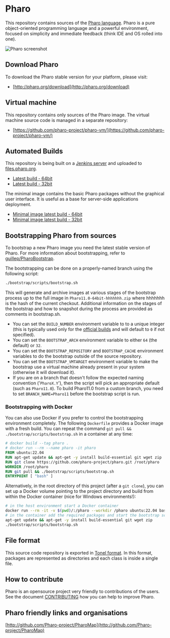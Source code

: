 # Pharo

This repository contains sources of the [Pharo language](http://pharo.org/). Pharo is a pure object-oriented programming language and a powerful environment, focused on simplicity and immediate feedback (think IDE and OS rolled into one).

![Pharo screenshot](https://pbs.twimg.com/media/DBpdIGrXkAA8SJ1.jpg)

## Download Pharo

To download the Pharo stable version for your platform, please visit:

- [http://pharo.org/download](http://pharo.org/download)

## Virtual machine

This repository contains only sources of the Pharo image. The virtual machine source code is managed in a separate repository:

- [https://github.com/pharo-project/pharo-vm/](https://github.com/pharo-project/pharo-vm/)

## Automated Builds

This repository is being built on a [Jenkins server](https://ci.inria.fr/pharo-ci-jenkins2) and uploaded to [files.pharo.org](https://files.pharo.org).

- [Latest build - 64bit](http://files.pharo.org/image/110/latest-64.zip)
- [Latest build - 32bit](http://files.pharo.org/image/110/latest.zip)

The minimal image contains the basic Pharo packages without the graphical user interface. It is useful as a base for server-side applications deployment.

- [Minimal image latest build - 64bit](http://files.pharo.org/image/110/latest-minimal-64.zip)
- [Minimal image latest build - 32bit](http://files.pharo.org/image/110/latest-minimal-32.zip)


## Bootstrapping Pharo from sources

To bootstrap a new Pharo image you need the latest stable version of Pharo. For more information about bootstrapping, refer to [guillep/PharoBootstrap](https://github.com/guillep/PharoBootstrap).

The bootstrapping can be done on a properly-named branch using the following script:

```bash
./bootstrap/scripts/bootstrap.sh
```

This will generate and archive images at various stages of the bootstrap process up to the full image in `Pharo11.0-64bit-hhhhhhh.zip` where hhhhhhh is the hash of the current checkout. Additional information on the stages of the bootstrap and how to snapshot during the process are provided as comments in bootstrap.sh.

* You can set the `BUILD_NUMBER` environment variable to to a unique integer (this is typically used only for the [official builds](https://files.pharo.org/image/110/) and will default to `0` if not specified).
* You can set the `BOOTSTRAP_ARCH` environment variable to either `64` (the default) or `32`.
* You can set the `BOOTSTRAP_REPOSITORY` and `BOOTSTRAP_CACHE` environment variables to do the bootstrap outside of the source repository.
* You can set the `BOOTSTRAP_VMTARGET` environment variable to make the bootstrap use a virtual machine already present in your system (otherwise it will download it).
* If you are on a branch that doesn't follow the expected naming convention ('`PharoX.Y`'), then the script will pick an appropriate default (such as `Pharo11.0`). To build Pharo11.0 from a custom branch, you need to set `BRANCH_NAME=Pharo11` before the bootstrap script is run.

### Bootstrapping with Docker

You can also use Docker if you prefer to control the bootstrapping environment completely. The following `Dockerfile` provides a Docker image with a fresh build. You can repeat the command `git pull && ./bootstrap/scripts/bootstrap.sh` in a container at any time:

```Dockerfile
# docker build --tag pharo .
# docker run --rm --name pharo -it pharo
FROM ubuntu:22.04
RUN apt-get update && apt-get -y install build-essential git wget zip
RUN git clone https://github.com/pharo-project/pharo.git /root/pharo
WORKDIR /root/pharo
RUN git pull && ./bootstrap/scripts/bootstrap.sh
ENTRYPOINT [ "bash" ]
```

Alternatively, in the root directory of this project (after a `git clone`), you can set up a Docker volume pointing to the project directory and build from within the Docker container (nice for Windows environments!):

```bash
# in the host environment start a Docker container
docker run --rm -it -v $(pwd)/:/pharo --workdir /pharo ubuntu:22.04 bash
# in the container add the required packages and start the bootstrap script
apt-get update && apt-get -y install build-essential git wget zip
./bootstrap/scripts/bootstrap.sh
```

## File format

This source code repository is exported in [Tonel format](https://github.com/pharo-vcs/tonel). In this format, packages are represented as directories and each class is inside a single file.

## How to contribute

Pharo is an opensource project very friendly to contributions of the users. See the document [CONTRIBUTING](CONTRIBUTING.md) how you can help to improve Pharo.

## Pharo friendly links and organisations

[http://github.com/Pharo-project/PharoMap](http://github.com/Pharo-project/PharoMap)
